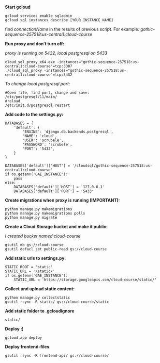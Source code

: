 
<b>Start gcloud</b>
```
gcloud services enable sqladmin
gcloud sql instances describe [YOUR_INSTANCE_NAME]
```
find <i>connectionName</i> in the results of previous script. For example: <i>gothic-sequence-257518:us-central1:cloud-course</i>

<b>Run proxy and don't turn off:</b></p> 
<i> proxy is running on 5432, local postgresql on 5433</i>

```
cloud_sql_proxy_x64.exe -instances="gothic-sequence-257518:us-central1:cloud-course"=tcp:3307
./cloud_sql_proxy -instances="gothic-sequence-257518:us-central1:cloud-course"=tcp:5432
```

<i>To change local postgresql port:</i>
```
#Open file, find port, change and save:
/etc/postgresql/11/main/
#reload
/etc/init.d/postgresql restart
```


<b>Add code to the settings.py:</b>
```
DATABASES = {
    'default': {
        'ENGINE': 'django.db.backends.postgresql',
        'NAME': 'cloud',
        'USER': 'scrubele',
        'PASSWORD': 'scrubele',
        'PORT': '5432',
    }
}

DATABASES['default']['HOST'] = '/cloudsql/gothic-sequence-257518:us-central1:cloud-course'
if os.getenv('GAE_INSTANCE'):
    pass
else:
    DATABASES['default']['HOST'] = '127.0.0.1'
    DATABASES['default']['PORT'] = '5433'
```

<b>Create migrations when proxy is running (IMPORTANT):</b>
```
python manage.py makemigrations
python manage.py makemigrations polls
python manage.py migrate
```
<b>Create a Cloud Storage bucket and make it public:</b><p>
<i>I created bucket named cloud-course</i>
```
gsutil mb gs://cloud-course
gsutil defacl set public-read gs://cloud-course
```
<b>Add static urls to settings.py:</b>
```
STATIC_ROOT = 'static'
STATIC_URL = '/static/'
if os.getenv('GAE_INSTANCE'):
    STATIC_URL = 'https://storage.googleapis.com/cloud-course/static/'
```
<b>Collect and upload static content:</b>
```
python manage.py collectstatic
gsutil rsync -R static/ gs://cloud-course/static
```
<b>Add static folder to .gcloudignore</b>
```
static/
```
<b>Deploy :) </b>
```
gcloud app deploy
```

<b> Deploy frontend-files </b>
```
gsutil rsync -R frontend-api/ gs://cloud-course/
```


